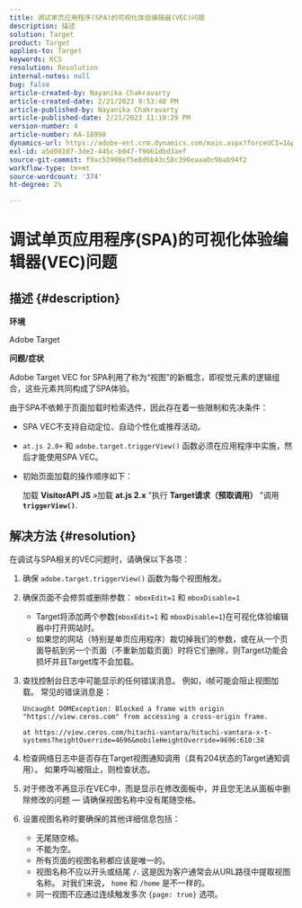 ```yaml
---
title: 调试单页应用程序(SPA)的可视化体验编辑器(VEC)问题
description: 描述
solution: Target
product: Target
applies-to: Target
keywords: KCS
resolution: Resolution
internal-notes: null
bug: false
article-created-by: Nayanika Chakravarty
article-created-date: 2/21/2023 9:53:48 PM
article-published-by: Nayanika Chakravarty
article-published-date: 2/21/2023 11:10:29 PM
version-number: 4
article-number: KA-18998
dynamics-url: https://adobe-ent.crm.dynamics.com/main.aspx?forceUCI=1&pagetype=entityrecord&etn=knowledgearticle&id=3a0a8733-32b2-ed11-83fe-6045bd006704
exl-id: a5d08107-3de2-445c-b047-f9661dbd3aef
source-git-commit: f9ac53908ef5e8d6b43c58c390eaaa0c9bab94f2
workflow-type: tm+mt
source-wordcount: '374'
ht-degree: 2%

---
```


# 调试单页应用程序(SPA)的可视化体验编辑器(VEC)问题

## 描述 {#description}


<b>环境</b>

Adobe Target

<b>问题/症状</b>

Adobe Target VEC for SPA利用了称为“视图”的新概念，即视觉元素的逻辑组合，这些元素共同构成了SPA体验。

由于SPA不依赖于页面加载时检索选件，因此存在着一些限制和先决条件：

- SPA VEC不支持自动定位、自动个性化或推荐活动。
- `at.js 2.0+` 和 `adobe.target.triggerView()` 函数必须在应用程序中实施，然后才能使用SPA VEC。
- 初始页面加载的操作顺序如下：



  加载 <b>VisitorAPI JS</b> »加载 <b>at.js 2.x</b> &quot;执行 <b>Target请求（预取调用）</b> ”调用 <b>`triggerView()`</b>.



## 解决方法 {#resolution}


在调试与SPA相关的VEC问题时，请确保以下各项：

1. 确保 `adobe.target.triggerView()` 函数为每个视图触发。
2. 确保页面不会修剪或删除参数： `mboxEdit=1` 和 `mboxDisable=1`

   - Target将添加两个参数(`mboxEdit=1` 和 `mboxDisable=1`)在可视化体验编辑器中打开网站时。
   - 如果您的网站（特别是单页应用程序）裁切掉我们的参数，或在从一个页面导航到另一个页面（不重新加载页面）时将它们删除，则Target功能会损坏并且Target库不会加载。
3. 查找控制台日志中可能显示的任何错误消息。 例如，i帧可能会阻止视图加载。 常见的错误消息是：<br>

   ```
   Uncaught DOMException: Blocked a frame with origin "https://view.ceros.com" from accessing a cross-origin frame.
   
   at https://view.ceros.com/hitachi-vantara/hitachi-vantara-x-t-systems?heightOverride=4696&mobileHeightOverride=9696:610:38
   ```

4. 检查网络日志中是否存在Target视图通知调用（具有204状态的Target通知调用）。 如果呼叫被阻止，则检查状态。
5. 对于修改不再显示在VEC中，而是显示在修改面板中，并且您无法从面板中删除修改的问题 — 请确保视图名称中没有尾随空格。
6. 设置视图名称时要确保的其他详细信息包括：
   - 无尾随空格。
   - 不能为空。
   - 所有页面的视图名称都应该是唯一的。
   - 视图名称不应以开头或结尾 `/`. 这是因为客户通常会从URL路径中提取视图名称。 对我们来说， `home` 和 `/home` 是不一样的。
   - 同一视图不应通过连续触发多次 `{page: true}` 选项。
